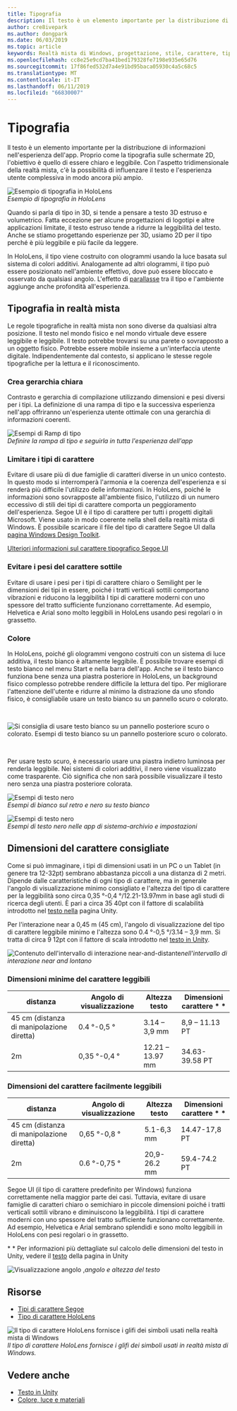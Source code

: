```yaml
---
title: Tipografia
description: Il testo è un elemento importante per la distribuzione di informazioni nell'esperienza dell'app.
author: cre8ivepark
ms.author: dongpark
ms.date: 06/03/2019
ms.topic: article
keywords: Realtà mista di Windows, progettazione, stile, carattere, tipografia, interfaccia utente, UX
ms.openlocfilehash: cc8e25e9cd7ba41bed179328fe7198e935e65d76
ms.sourcegitcommit: 17f86fed532d7a4e91bd95baca05930c4a5c68c5
ms.translationtype: MT
ms.contentlocale: it-IT
ms.lasthandoff: 06/11/2019
ms.locfileid: "66830007"
---
```

# <a name="typography"></a>Tipografia

Il testo è un elemento importante per la distribuzione di informazioni nell'esperienza dell'app. Proprio come la tipografia sulle schermate 2D, l'obiettivo è quello di essere chiaro e leggibile. Con l'aspetto tridimensionale della realtà mista, c'è la possibilità di influenzare il testo e l'esperienza utente complessiva in modo ancora più ampio.

![Esempio di tipografia in HoloLens](images/typography-cover.png)<br>
*Esempio di tipografia in HoloLens*

Quando si parla di tipo in 3D, si tende a pensare a testo 3D estruso e volumetrico. Fatta eccezione per alcune progettazioni di logotipi e altre applicazioni limitate, il testo estruso tende a ridurre la leggibilità del testo. Anche se stiamo progettando esperienze per 3D, usiamo 2D per il tipo perché è più leggibile e più facile da leggere.

In HoloLens, il tipo viene costruito con ologrammi usando la luce basata sul sistema di colori additivi. Analogamente ad altri ologrammi, il tipo può essere posizionato nell'ambiente effettivo, dove può essere bloccato e osservato da qualsiasi angolo. L'effetto di [parallasse](https://en.wikipedia.org/wiki/Parallax) tra il tipo e l'ambiente aggiunge anche profondità all'esperienza.

## <a name="typography-in-mixed-reality"></a>Tipografia in realtà mista

Le regole tipografiche in realtà mista non sono diverse da qualsiasi altra posizione. Il testo nel mondo fisico e nel mondo virtuale deve essere leggibile e leggibile. Il testo potrebbe trovarsi su una parete o sovrapposto a un oggetto fisico. Potrebbe essere mobile insieme a un'interfaccia utente digitale. Indipendentemente dal contesto, si applicano le stesse regole tipografiche per la lettura e il riconoscimento.

### <a name="create-clear-hierarchy"></a>Crea gerarchia chiara

Contrasto e gerarchia di compilazione utilizzando dimensioni e pesi diversi per i tipi. La definizione di una rampa di tipo e la successiva esperienza nell'app offriranno un'esperienza utente ottimale con una gerarchia di informazioni coerenti.

![Esempi di Ramp di tipo](images/typography-ramp-1000px.jpg)<br>
*Definire la rampa di tipo e seguirla in tutta l'esperienza dell'app*

### <a name="limit-your-fonts"></a>Limitare i tipi di carattere

Evitare di usare più di due famiglie di caratteri diverse in un unico contesto. In questo modo si interromperà l'armonia e la coerenza dell'esperienza e si renderà più difficile l'utilizzo delle informazioni. In HoloLens, poiché le informazioni sono sovrapposte all'ambiente fisico, l'utilizzo di un numero eccessivo di stili dei tipi di carattere comporta un peggioramento dell'esperienza. Segoe UI è il tipo di carattere per tutti i progetti digitali Microsoft. Viene usato in modo coerente nella shell della realtà mista di Windows. È possibile scaricare il file del tipo di carattere Segoe UI dalla [pagina Windows Design Toolkit](https://docs.microsoft.com/windows/uwp/design-downloads/).

[Ulteriori informazioni sul carattere tipografico Segoe UI](https://docs.microsoft.com/windows/uwp/design/style/typography)

### <a name="avoid-thin-font-weights"></a>Evitare i pesi del carattere sottile

Evitare di usare i pesi per i tipi di carattere chiaro o Semilight per le dimensioni dei tipi in essere, poiché i tratti verticali sottili comportano vibrazioni e riducono la leggibilità I tipi di carattere moderni con uno spessore del tratto sufficiente funzionano correttamente. Ad esempio, Helvetica e Arial sono molto leggibili in HoloLens usando pesi regolari o in grassetto.

### <a name="color"></a>Colore

In HoloLens, poiché gli ologrammi vengono costruiti con un sistema di luce additiva, il testo bianco è altamente leggibile. È possibile trovare esempi di testo bianco nel menu Start e nella barra dell'app. Anche se il testo bianco funziona bene senza una piastra posteriore in HoloLens, un background fisico complesso potrebbe rendere difficile la lettura del tipo. Per migliorare l'attenzione dell'utente e ridurre al minimo la distrazione da uno sfondo fisico, è consigliabile usare un testo bianco su un pannello scuro o colorato.

<br>


![Si consiglia di usare testo bianco su un pannello posteriore scuro o colorato. *Esempi di testo bianco su un pannello posteriore scuro o colorato.* ](images/typography-whiteonblack2-1000px.jpg)

<br>

Per usare testo scuro, è necessario usare una piastra indietro luminosa per renderla leggibile. Nei sistemi di colori additivi, il nero viene visualizzato come trasparente. Ciò significa che non sarà possibile visualizzare il testo nero senza una piastra posteriore colorata.

![Esempi di testo nero](images/typography-whiteonblack.png)
<br>*Esempi di bianco sul retro e nero su testo bianco*


![Esempi di testo nero](images/640px-typography-blackonwhite.jpg)
<br>*Esempi di testo nero nelle app di sistema-archivio e impostazioni*

## <a name="recommended-font-size"></a>Dimensioni del carattere consigliate

Come si può immaginare, i tipi di dimensioni usati in un PC o un Tablet (in genere tra 12-32pt) sembrano abbastanza piccoli a una distanza di 2 metri. Dipende dalle caratteristiche di ogni tipo di carattere, ma in generale l'angolo di visualizzazione minimo consigliato e l'altezza del tipo di carattere per la leggibilità sono circa 0,35 °-0,4 °/12.21-13.97mm in base agli studi di ricerca degli utenti. È pari a circa 35 40pt con il fattore di scalabilità introdotto nel [testo nella](text-in-unity.md) pagina Unity. 

Per l'interazione near a 0,45 m (45 cm), l'angolo di visualizzazione del tipo di carattere leggibile minimo e l'altezza sono 0.4 °-0,5 °/3.14 – 3,9 mm. Si tratta di circa 9 12pt con il fattore di scala introdotto nel [testo in Unity](text-in-unity.md).

![Contenuto dell'intervallo](images/typography-distance-1000px.jpg)
di interazione near-and-distante*nell'intervallo di interazione near and lontano*

### <a name="the-minimum-legible-font-size"></a>Dimensioni minime del carattere leggibili
| distanza | Angolo di visualizzazione | Altezza testo | Dimensioni carattere * * |
|---------|---------|---------|---------|
| 45 cm (distanza di manipolazione diretta) | 0.4 °-0,5 ° | 3.14 – 3,9 mm | 8,9 – 11.13 PT |
| 2m | 0,35 °-0,4 ° | 12.21 – 13.97 mm | 34.63-39.58 PT |


### <a name="the-comfortably-legible-font-size"></a>Dimensioni del carattere facilmente leggibili
| distanza | Angolo di visualizzazione | Altezza testo | Dimensioni carattere * * |
|---------|---------|---------|---------|
| 45 cm (distanza di manipolazione diretta) | 0,65 °-0,8 ° | 5.1-6,3 mm | 14.47-17,8 PT |
| 2m | 0.6 °-0,75 ° | 20,9-26.2 mm | 59.4-74.2 PT |


Segoe UI (il tipo di carattere predefinito per Windows) funziona correttamente nella maggior parte dei casi. Tuttavia, evitare di usare famiglie di caratteri chiaro o semichiaro in piccole dimensioni poiché i tratti verticali sottili vibrano e diminuiscono la leggibilità. I tipi di carattere moderni con uno spessore del tratto sufficiente funzionano correttamente. Ad esempio, Helvetica e Arial sembrano splendidi e sono molto leggibili in HoloLens con pesi regolari o in grassetto.

\* * Per informazioni più dettagliate sul calcolo delle dimensioni del testo in Unity, vedere il [testo](text-in-unity.md) della pagina in Unity

![Visualizzazione angolo](images/Text_In_Unity_ViewingAngle.jpg)
,*angolo e altezza del testo*

## <a name="resources"></a>Risorse
* [Tipi di carattere Segoe](http://download.microsoft.com/download/1/B/C/1BCF071A-78EE-4968-ACBE-15461C274B61/Segoe%20fonts%20v1705.zip)
* [Tipo di carattere HoloLens](http://download.microsoft.com/download/3/8/D/38D659E2-4B9C-413A-B2E7-1956181DC427/Hololens%20font.zip)

![Il tipo di carattere HoloLens fornisce i glifi dei simboli usati nella realtà mista di Windows](images/300px-hololensmdl2symbols.jpg)
<br>*Il tipo di carattere HoloLens fornisce i glifi dei simboli usati in realtà mista di Windows.*

## <a name="see-also"></a>Vedere anche
* [Testo in Unity](text-in-unity.md)
* [Colore, luce e materiali](color,-light-and-materials.md)
